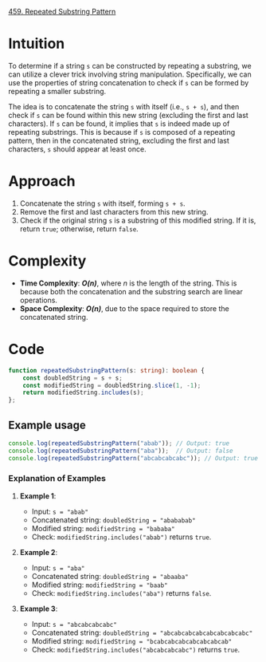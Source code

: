 [459. Repeated Substring Pattern](https://leetcode.com/problems/repeated-substring-pattern/)

# Intuition

To determine if a string `s` can be constructed by repeating a substring, we can utilize a clever trick involving string manipulation. Specifically, we can use the properties of string concatenation to check if `s` can be formed by repeating a smaller substring.

The idea is to concatenate the string `s` with itself (i.e., `s + s`), and then check if `s` can be found within this new string (excluding the first and last characters). If `s` can be found, it implies that `s` is indeed made up of repeating substrings. This is because if `s` is composed of a repeating pattern, then in the concatenated string, excluding the first and last characters, `s` should appear at least once.

# Approach

1. Concatenate the string `s` with itself, forming `s + s`.
2. Remove the first and last characters from this new string.
3. Check if the original string `s` is a substring of this modified string. If it is, return `true`; otherwise, return `false`.

# Complexity

- **Time Complexity**: ***O(n)***, where *n* is the length of the string. This is because both the concatenation and the substring search are linear operations.
- **Space Complexity**: ***O(n)***, due to the space required to store the concatenated string.

# Code

```typescript
function repeatedSubstringPattern(s: string): boolean {
    const doubledString = s + s;
    const modifiedString = doubledString.slice(1, -1);
    return modifiedString.includes(s);
};

```
## Example usage
```typescript
console.log(repeatedSubstringPattern("abab")); // Output: true
console.log(repeatedSubstringPattern("aba"));  // Output: false
console.log(repeatedSubstringPattern("abcabcabcabc")); // Output: true
```

### Explanation of Examples

1. **Example 1**:
   - Input: `s = "abab"`
   - Concatenated string: `doubledString = "abababab"`
   - Modified string: `modifiedString = "bababa"`
   - Check: `modifiedString.includes("abab")` returns `true`.

2. **Example 2**:
   - Input: `s = "aba"`
   - Concatenated string: `doubledString = "abaaba"`
   - Modified string: `modifiedString = "baab"`
   - Check: `modifiedString.includes("aba")` returns `false`.

3. **Example 3**:
   - Input: `s = "abcabcabcabc"`
   - Concatenated string: `doubledString = "abcabcabcabcabcabcabcabc"`
   - Modified string: `modifiedString = "bcabcabcabcabcabcabcab"`
   - Check: `modifiedString.includes("abcabcabcabc")` returns `true`.